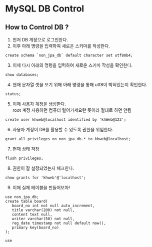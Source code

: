 # MySQL DB Control

## How to Control DB ?

1. 먼저 DB 계정으로 로그인한다.  
2. 이후 아래 명령을 입력하여 새로운 스키마를 작성한다.  

```make
create schema `non_jpa_db` default character set utf8mb4;
```

3. 이제 다시 아래의 명령을 입력하여 새로운 스키마 작성을 확인한다.

```make
show databases;
```

4. 현재 문자열 셋을 보기 위해 아래 명령을 통해 utf8이 박혀있는지 확인한다.  

```make
status;
```

5. 이제 사용자 계정을 생성한다.  
   root 계정 사용하면 컴퓨터 털어가세요란 뜻이라 절대로 하면 안됨  
   
```make
create user khweb@localhost identified by 'khWeb@123';
```

6. 사용자 계정이 DB를 활용할 수 있도록 권한을 위임한다.  

```make
grant all privileges on non_jpa_db.* to khweb@localhost;
```

7. 현재 상태 저장  

```make
flush privileges;
```

8. 권한이 잘 설정되었는지 체크한다.  

```make
show grants for 'khweb'@'localhost';
```

9. 이제 실제 테이블을 만들어보자!

```make
use non_jpa_db;
create table board(
   board_no int not null auto_increment,
   title varchar(200) not null,
   content text null,
   writer varchar(50) not null,
   reg_date timestamp not null default now(),
   primary key(board_no)
);

use
```
